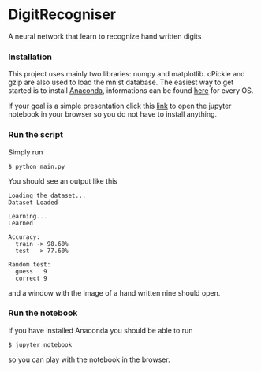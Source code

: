 # DigitRecogniser
A neural network that learn to recognize hand written digits

### Installation
This project uses mainly two libraries: numpy and matplotlib. cPickle and gzip are also used to load the mnist database. The easiest way to get started is to install [Anaconda](https://www.continuum.io/why-anaconda), informations can be found [here](https://www.continuum.io/downloads) for every OS.

If your goal is a simple presentation click this [link](https://nbviewer.jupyter.org/github/niccolomarcon/DigitRecogniser/blob/master/notebook.ipynb) to open the jupyter notebook in your browser so you do not have to install anything.

### Run the script
Simply run
```
$ python main.py
```
You should see an output like this
```
Loading the dataset...
Dataset Loaded

Learning...
Learned

Accuracy:
  train -> 98.60%
  test  -> 77.60%

Random test:
  guess   9
  correct 9
```
and a window with the image of a hand written nine should open.

### Run the notebook
If you have installed Anaconda you should be able to run
```
$ jupyter notebook
```
so you can play with the notebook in the browser.
